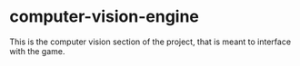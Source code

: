 # computer-vision-engine
This is the computer vision section of the project, that is meant to interface with the game.
